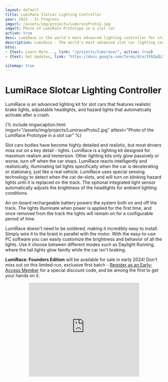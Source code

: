 ```yaml
---
layout: default
title: LumiRace Slotcar Lighting Controller
year: 2023 - In Progress
imgurl: /assets/img/projects/LumiraceProto2.jpg
imgalt: Photo of LumiRace Prototype in a slot car
active: true
desc: LumiRace is the world's most advanced lighting controller for slot cars. Designed for maximum realism and immersion, it features auto-dimming headlights, brake lights that react accurately to the car's motion, and hazard lights that automatically activate when the car de-slots. LumiRace can be installed without any soldering required, and customized with easy-to-use PC software.
description: LumiRace - The world's most advanced slot car lighting controller.
btns: 
- {text: Learn More..., link: "/projects/lumirace/", active: true}
- {text: Get Updates, link: "https://docs.google.com/forms/d/e/1FAIpQLScupaYr0BWjIxphTkDGLljKAeKEK8w-bj5VDJzRNE_z7G778Q/viewform", active: true}

sitemap: true
---
```


# LumiRace Slotcar Lighting Controller
LumiRace is an advanced lighting kit for slot cars that features realistic brake lights, adjustable headlights, and hazard lights that automatically activate after a crash.

{% include imgwcaption.html 
imgurl="/assets/img/projects/LumiraceProto2.jpg" 
alttext="Photo of the LumiRace Prototype in a slot car" 
%}

Slot cars bodies have become highly detailed and realistic, but most drivers miss out on a key detail - lights. LumiRace is a lighting kit designed for maximum realism and immersion. Other lighting kits only glow passively or worse, turn off when the car stops. LumiRace reacts intelligently and realistically, illuminating tail lights specifically when the car is decelerating or stationary, just like a real vehicle. LumiRace uses special sensing technology to detect when the car de-slots, and will turn on blinking hazard lights until it is replaced on the track. The optional integrated light sensor automatically adjusts the brightness of the headlights for ambient lighting conditions.

An on-board rechargeable battery powers the system both on and off the track. The lights illuminate when power is applied for the first time, and once removed from the track the lights will remain on for a configurable period of time.

LumiRace doesn't need to be soldered, making it incredibly easy to install. Simply wire it to the braid in parallel with the motor. With the easy-to-use PC software you can easily customize the brightness and behavior of all the lights. Use it choose between different modes such as Daylight Running, where the tail lights glow faintly while the car isn't braking.

**LumiRace: Founders Edition** will be available for sale in early 2024! Don't miss out on this limited-run, exclusive first batch - [Register as an Early-Access Member](https://alias.mk/lumirace-preorder) for a special discount code, and be among the first to get your hands on it.

<div style="text-align:center">
    <iframe src="https://www.youtube.com/embed/h9s0B8v3SEY" allowfullscreen="" width="70%;" height="300px" frameborder="0"></iframe>
</div>

